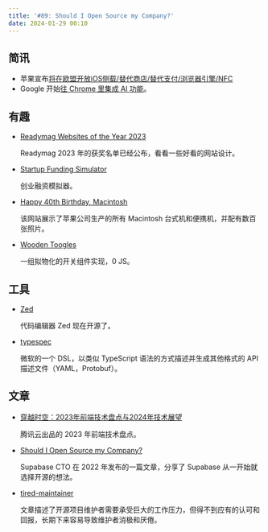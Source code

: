 ```yaml
---
title: '#89: Should I Open Source my Company?'
date: 2024-01-29 00:10
---
```




## 简讯

- 苹果宣布[将在欧盟开放iOS侧载/替代商店/替代支付/浏览器引擎/NFC](https://www.landiannews.com/archives/102012.html)
- Google 开始[往 Chrome 里集成 AI 功能](https://blog.google/products/chrome/google-chrome-generative-ai-features-january-2024/)。

## 有趣

- [Readymag Websites of the Year 2023](https://readymag.com/readymag/websites-of-the-year/1/)
  
    Readymag 2023 年的获奖名单已经公布，看看一些好看的网站设计。
    
- [Startup Funding Simulator](https://www.fundingsimulator.com/)
  
    创业融资模拟器。
    
- [Happy 40th Birthday, Macintosh](https://mac40th.com/)
  
    该网站展示了苹果公司生产的所有 Macintosh 台式机和便携机，并配有数百张照片。
    
- [Wooden Toogles](https://codepen.io/nicolasjesenberger/pen/mdomqGR)
  
    一组拟物化的开关组件实现，0 JS。
    

## 工具

- [Zed](https://zed.dev/blog/zed-is-now-open-source)
  
    代码编辑器 Zed 现在开源了。
    
- [typespec](https://github.com/microsoft/typespec)
  
    微软的一个 DSL，以类似 TypeScript 语法的方式描述并生成其他格式的 API 描述文件（YAML，Protobuf）。
    

## 文章

- [穿越时空：2023年前端技术盘点与2024年技术展望](https://mp.weixin.qq.com/s/LiygBJqMN8U_vSpAjxMibQ)
  
    腾讯云出品的 2023 年前端技术盘点。
    
- [Should I Open Source my Company?](https://supabase.com/blog/should-i-open-source-my-company)
  
    Supabase CTO 在 2022 年发布的一篇文章，分享了 Supabase 从一开始就选择开源的想法。
    
- [tired-maintainer](https://github.com/pi0/tired-maintainer)
  
    文章描述了开源项目维护者需要承受巨大的工作压力，但得不到应有的认可和回报，长期下来容易导致维护者消极和厌倦。